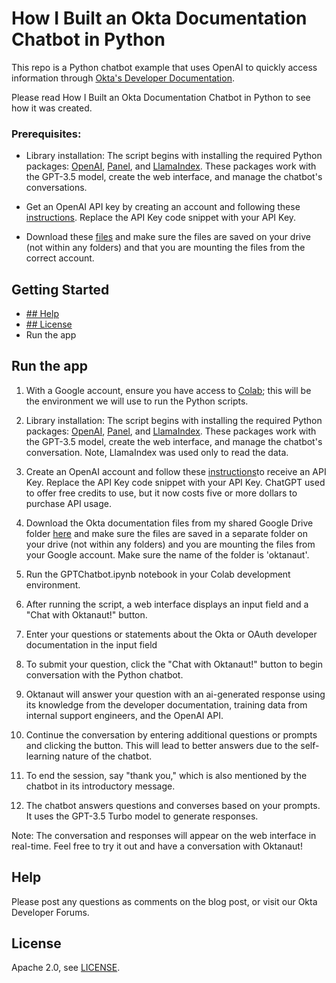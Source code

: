 # How I Built an Okta Documentation Chatbot in Python

This repo is a Python chatbot example that uses OpenAI to quickly access information through [Okta's Developer Documentation](https://developer.okta.com). 

Please read How I Built an Okta Documentation Chatbot in Python to see how it was created.

### Prerequisites:

- Library installation: The script begins with installing the required Python packages: [OpenAI](https://pypi.org/project/openai/), [Panel](https://panel.holoviz.org/getting_started/installation.html), and [LlamaIndex](https://pypi.org/project/llama-index/). These packages work with the GPT-3.5 model, create the web interface, and manage the chatbot's conversations.

- Get an OpenAI API key by creating an account and following these [instructions](https://help.openai.com/en/articles/4936850-where-do-i-find-my-api-key). Replace the API Key code snippet with your API Key.

- Download these [files](https://drive.google.com/drive/folders/11W-cjmkTztmnGgJCsJRtE395Iji6JX53?usp=share_link) and make sure the files are saved on your drive (not within any folders) and that you are mounting the files from the correct account.

## Getting Started
- [## Help](https://github.com/oktadev/okta-python-chatbot-example/edit/main/README.md#help)
- [## License](https://github.com/oktadev/okta-python-chatbot-example/edit/main/README.md#license)
- Run the app


## Run the app
1. With a Google account, ensure you have access to [Colab](https://colab.google/); this will be the environment we will use to run the Python scripts. 
2. Library installation: The script begins with installing the required Python packages: [OpenAI](https://pypi.org/project/openai/), [Panel](https://panel.holoviz.org/getting_started/installation.html), and [LlamaIndex](https://pypi.org/project/llama-index/). These packages work with the GPT-3.5 model, create the web interface, and manage the chatbot's conversation. Note, LlamaIndex was used only to read the data.

3. Create an OpenAI account and follow these [instructions](https://help.openai.com/en/articles/4936850-where-do-i-find-my-api-key)to receive an API Key. Replace the API Key code snippet with your API Key. ChatGPT used to offer free credits to use, but it now costs five or more dollars to purchase API usage.

4. Download the Okta documentation files from my shared Google Drive folder [here](https://drive.google.com/drive/folders/11W-cjmkTztmnGgJCsJRtE395Iji6JX53?usp=share_link) and make sure the files are saved in a 
 separate folder on your drive (not within any folders) and you are mounting the files from your Google account. Make sure the name of the folder is 'oktanaut'.

5. Run the GPTChatbot.ipynb notebook in your Colab development environment.

6. After running the script, a web interface displays an input field and a "Chat with Oktanaut!" button.

7. Enter your questions or statements about the Okta or OAuth developer documentation in the input field

8. To submit your question, click the "Chat with Oktanaut!" button to begin conversation with the Python chatbot.

9. Oktanaut will answer your question with an ai-generated response using its knowledge from the developer documentation, training data from internal support engineers, and the OpenAI API.

10. Continue the conversation by entering additional questions or prompts and clicking the button. This will lead to better answers due to the self-learning nature of the chatbot.

11. To end the session, say "thank you," which is also mentioned by the chatbot in its introductory message.

12. The chatbot answers questions and converses based on your prompts. It uses the GPT-3.5 Turbo model to generate responses.

Note: The conversation and responses will appear on the web interface in real-time. Feel free to try it out and have a conversation with Oktanaut!


## Help
Please post any questions as comments on the blog post, or visit our Okta Developer Forums.

## License
Apache 2.0, see [LICENSE](https://github.com/oktadev/okta-python-chatbot-example/blob/main/LICENSE).
